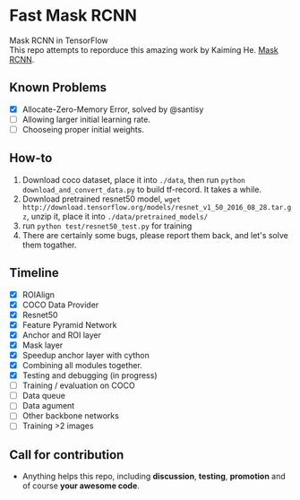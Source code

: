 # Fast Mask RCNN
Mask RCNN in TensorFlow  
This repo attempts to reporduce this amazing work by Kaiming He.
[Mask RCNN](https://arxiv.org/abs/1703.06870).

## Known Problems
- [x] Allocate-Zero-Memory Error, solved by @santisy
- [ ] Allowing larger initial learning rate. 
- [ ] Chooseing proper initial weights.
## How-to
1. Download coco dataset, place it into `./data`, then run `python download_and_convert_data.py` to build tf-record. It takes a while.
2. Download pretrained resnet50 model, `wget http://download.tensorflow.org/models/resnet_v1_50_2016_08_28.tar.gz`, unzip it, place it into `./data/pretrained_models/`
3. run `python test/resnet50_test.py` for training 
4. There are certainly some bugs, please report them back, and let's solve them togather.
## Timeline
- [x] ROIAlign
- [x] COCO Data Provider
- [x] Resnet50
- [x] Feature Pyramid Network
- [x] Anchor and ROI layer
- [x] Mask layer
- [x] Speedup anchor layer with cython
- [x] Combining all modules together. 
- [x] Testing and debugging (in progress)
- [ ] Training / evaluation on COCO
- [ ] Data queue
- [ ] Data agument
- [ ] Other backbone networks
- [ ] Training >2 images

## Call for contribution
- Anything helps this repo, including **discussion**, **testing**, **promotion** and of course **your awesome code**. 
